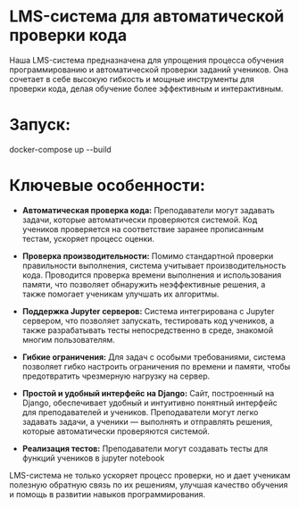 # LMS-система для автоматической проверки кода

Наша LMS-система предназначена для упрощения процесса обучения программированию и автоматической проверки заданий учеников. Она сочетает в себе высокую гибкость и мощные инструменты для проверки кода, делая обучение более эффективным и интерактивным.

# Запуск:
docker-compose up --build

# Ключевые особенности:

- **Автоматическая проверка кода:** Преподаватели могут задавать задачи, которые автоматически проверяются системой. Код учеников проверяется на соответствие заранее прописанным тестам, ускоряет процесс оценки.

- **Проверка производительности:** Помимо стандартной проверки правильности выполнения, система учитывает производительность кода. Проводится проверка времени выполнения и использования памяти, что позволяет обнаружить неэффективные решения, а также помогает ученикам улучшать их алгоритмы.

- **Поддержка Jupyter серверов:** Система интегрирована с Jupyter сервером, что позволяет запускать, тестировать код учеников, а также разрабатывать тесты непосредственно в среде, знакомой многим пользователям. 

- **Гибкие ограничения:** Для задач с особыми требованиями, система позволяет гибко настроить ограничения по времени и памяти, чтобы предотвратить чрезмерную нагрузку на сервер.

- **Простой и удобный интерфейс на Django:** Сайт, построенный на Django, обеспечивает удобный и интуитивно понятный интерфейс для преподавателей и учеников. Преподаватели могут легко задавать задачи, а ученики — выполнять и отправлять решения, которые автоматически проверяются системой.

- **Реализация тестов:** Преподаватели могут создавать тесты для функций учеников в jupyter notebook

LMS-система не только ускоряет процесс проверки, но и дает ученикам полезную обратную связь по их решениям, улучшая качество обучения и помощь в развитии навыков программирования.